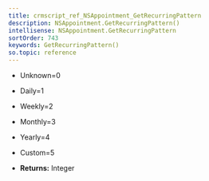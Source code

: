 ```yaml
---
title: crmscript_ref_NSAppointment_GetRecurringPattern
description: NSAppointment.GetRecurringPattern()
intellisense: NSAppointment.GetRecurringPattern
sortOrder: 743
keywords: GetRecurringPattern()
so.topic: reference
---
```


* Unknown=0
* Daily=1
* Weekly=2
* Monthly=3
* Yearly=4
* Custom=5

* **Returns:** Integer


